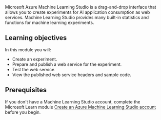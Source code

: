 Microsoft Azure Machine Learning Studio is a drag-and-drop interface that allows you to create experiments for AI application consumption as web services. Machine Learning Studio provides many built-in statistics and functions for machine learning experiments.

## Learning objectives

In this module you will:

- Create an experiment.
- Prepare and publish a web service for the experiment.
- Test the web service.
- View the published web service headers and sample code.

## Prerequisites

If you don't have a Machine Learning Studio account, complete the Microsoft Learn module [Create an Azure Machine Learning Studio account](https://docs.microsoft.com/learn/modules/create-machine-learning-studio-account/) before you begin.